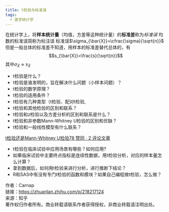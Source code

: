 ```yaml
---
title: t检验与标准误
tags:
  - 医学统计学
---
```

在统计学上，将**样本统计量**（均值，方差等这种统计量）的**标准差**称为*标准误*
均数的标准误简称为标注误
标准误$\sigma_{\bar{X}}=\cfrac{\sigma}{\sqrt{n}}$
但是一般总体的标准差不知道，用样本的标准差替代总体的，有
$$s_{\bar{X}}=\frac{s}{\sqrt{n}}$$
其中$\sigma_{\bar{X}}\approx s_{\bar{X}}$
- t检验是什么？
- t检验是谁发明的，旨在解决什么问题（小样本问题）？
- t检验的数学原理？
- t检验的适用条件？
- t检验有几种类型（t检验、配对t检验,
- t检验和其他检验的区别和联系？
- t检验和z检验以及方差分析的区别和联系是什么？
- t检验和非参数Mann-Whitney U检验的区别和优缺？
- t检验和一般线性模型有什么联系？

[t检验还是Mann-Whitney U检验78 赞同 · 2 评论文章](https://zhuanlan.zhihu.com/p/138592173)

- t检验在临床试验中应用场景有哪些？如何应用?
- 如果临床试验中主要终点指标是连续性数据，用t检验分析，对应的样本量怎么计算？
- 拿到数据后，如何用t检验来进行分析，进行推断下结论？
- R和SAS中有没有专门t检验的函数和模块？如果自己编程做t检验，怎么做？

  
  
作者：Carnap  
链接：https://zhuanlan.zhihu.com/p/218217124  
来源：知乎  
著作权归作者所有。商业转载请联系作者获得授权，非商业转载请注明出处。